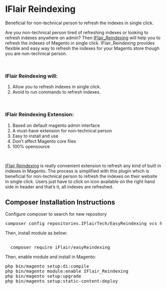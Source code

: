 IFlair Reindexing
===
Beneficial for non-technical person to refresh the indexes in single click.

<p>Are you non-technical person tired of refreshing indexes or looking to refresh indexes anywhere on admin? Then <u>IFlair_Reindexing</u> will help you to refresh the indexes of Magento in single click. IFlair_Reindexing provides flexible and easy way to refresh the indexes for your Magento store though you are non-technical person.</p><br />

<h3>IFlair Reindexing will:</h3>
<ol>
<li>Allow you to refresh indexes in single click.</li>
<li>Avoid to run commands to refresh indexes.</li>
</ol><br />

<h3>IFlair Reindexing Extension:</h3>
<ol>
<li>Based on default magento admin interface</li>
<li>A must-have extension for non-technical person</li>
<li>Easy to install and use</li>
<li>Don’t affect Magento core files</li>
<li>100% opensource</li>
</ol><br />

<p><u>IFlair Reindexing</u> is really convenient extension to refresh any kind of built in indexes in Magento. The process is simplified with this plugin which is beneficial for non-technical person to refresh the indexes on their website in single click. Users just have to click on icon available on the right hand side in header and that’s it, all indexes are refreshed.</p>

<h2>Composer Installation Instructions</h2>
Configure composer to search for new repository
<pre>
composer config repositories.IFlairTech/EasyReindexing vcs https://github.com/IFlairTech/EasyReindexing
</pre>
Then, install module as below:
<pre>  
  composer require iFlair/easyReindexing
</pre>
Then, enable module and install in Magento:
<pre>
php bin/magento setup:di:compile
php bin/magento module:enable IFlair_Reindexing
php bin/magento setup:upgrade
php bin/magento setup:static-content:deploy
</pre>